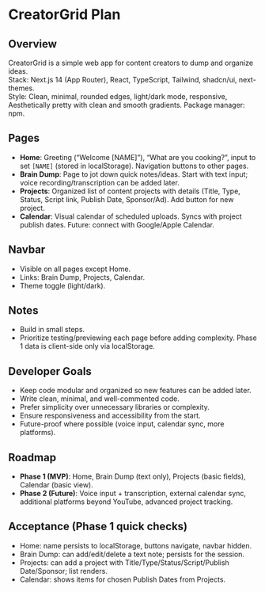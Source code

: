 # CreatorGrid Plan

## Overview
CreatorGrid is a simple web app for content creators to dump and organize ideas.  
Stack: Next.js 14 (App Router), React, TypeScript, Tailwind, shadcn/ui, next-themes.  
Style: Clean, minimal, rounded edges, light/dark mode, responsive, Aesthetically pretty with clean and smooth gradients.
Package manager: npm.

## Pages
- **Home**: Greeting (“Welcome [NAME]”), “What are you cooking?”, input to set `[NAME]` (stored in localStorage). Navigation buttons to other pages.
- **Brain Dump**: Page to jot down quick notes/ideas. Start with text input; voice recording/transcription can be added later.
- **Projects**: Organized list of content projects with details (Title, Type, Status, Script link, Publish Date, Sponsor/Ad). Add button for new project.
- **Calendar**: Visual calendar of scheduled uploads. Syncs with project publish dates. Future: connect with Google/Apple Calendar.

## Navbar
- Visible on all pages except Home.
- Links: Brain Dump, Projects, Calendar.
- Theme toggle (light/dark).

## Notes
- Build in small steps. 
- Prioritize testing/previewing each page before adding complexity.
Phase 1 data is client-side only via localStorage.

## Developer Goals
- Keep code modular and organized so new features can be added later.  
- Write clean, minimal, and well-commented code.  
- Prefer simplicity over unnecessary libraries or complexity.  
- Ensure responsiveness and accessibility from the start.  
- Future-proof where possible (voice input, calendar sync, more platforms).

## Roadmap
- **Phase 1 (MVP)**: Home, Brain Dump (text only), Projects (basic fields), Calendar (basic view).  
- **Phase 2 (Future)**: Voice input + transcription, external calendar sync, additional platforms beyond YouTube, advanced project tracking. 

## Acceptance (Phase 1 quick checks)
- Home: name persists to localStorage, buttons navigate, navbar hidden.
- Brain Dump: can add/edit/delete a text note; persists for the session.
- Projects: can add a project with Title/Type/Status/Script/Publish Date/Sponsor; list renders.
- Calendar: shows items for chosen Publish Dates from Projects.